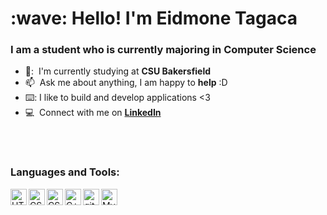
<h1 align="left" id="suhailkakar-title">:wave: Hello! I'm Eidmone Tagaca</h1>
<h3 align="left">I am a student who is currently majoring in Computer Science</h3>




- 🏫: &nbsp;I'm currently studying at **CSU Bakersfield**
- :mailbox: &nbsp;Ask me about anything, I am happy to **help** :D
-  ⌨️: I like to build and develop applications <3
- :computer: &nbsp;Connect with me on **[LinkedIn]**

<br> 
<br>




### Languages and Tools:


<a href="https://www.w3.org/html/" target="_blank"><img align="left" alt="HTML5" width="26px" src="https://res.cloudinary.com/deb6r2y8g/image/upload/v1659577550/1_dodz7y.png" /></a>
<a href="https://www.w3schools.com/css/" target="_blank"><img align="left" alt="CSS3" width="26px" src="https://res.cloudinary.com/deb6r2y8g/image/upload/v1659577557/2_tippqt.png" /></a>
<a href="https://www.w3schools.com/css/" target="_blank"><img align="left" alt="CSS3" width="26px" src="https://res.cloudinary.com/deb6r2y8g/image/upload/v1659577560/3_m8nqbx.png" /></a>

<a href="https://www.w3schools.com/cpp/" target="_blank"> <img align="left" alt="C++" width="26px" src="https://res.cloudinary.com/deb6r2y8g/image/upload/v1659577571/6_qeoyqz.png"/> </a>
<a href="https://git-scm.com/" target="_blank"> <img align="left" alt="git" width="26px" src="https://res.cloudinary.com/deb6r2y8g/image/upload/v1659577563/4_bsjrcc.png"/> </a>
<img align="left" alt="MySQL" width="26px" src="https://res.cloudinary.com/deb6r2y8g/image/upload/v1659577566/5_iv3tgz.png" />
<br />
<br />

<!--->

 


<!-- links -->




[linkedin]: https://www.linkedin.com/in/eidmone-tagaca-6ab45717b/ "Eidmone LinkedIn"

